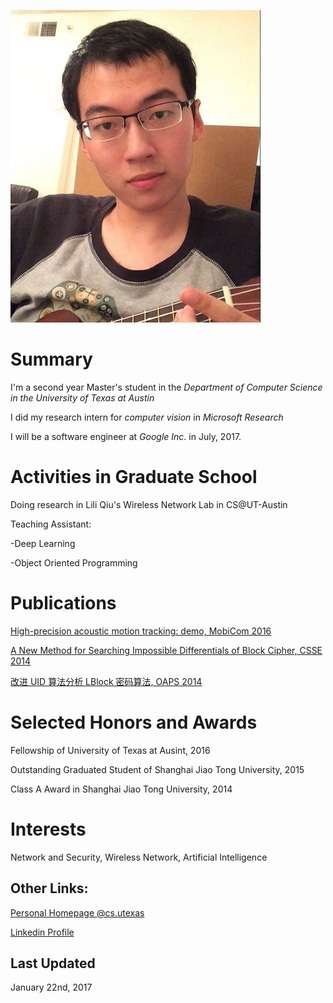 ![Image](images/ukulele1.JPG)

# Summary

I'm a second year Master's student in the _Department of Computer Science in the University of Texas at Austin_

I did my research intern for _computer vision_ in _Microsoft Research_ 

I will be a software engineer at _Google Inc_. in July, 2017.

# Activities in Graduate School

Doing research in Lili Qiu's Wireless Network Lab in CS@UT-Austin

Teaching Assistant:

  -Deep Learning
  
  -Object Oriented Programming

# Publications

[High-precision acoustic motion tracking: demo, MobiCom 2016](http://dl.acm.org/citation.cfm?id=2985617)

[A New Method for Searching Impossible Differentials of Block Cipher, CSSE 2014](https://books.google.com.hk/books?id=bJbqBQAAQBAJ&pg=PA284&dq=isbn+978-1-60595-199-7+huihuang&hl=zh-CN&sa=X&ei=sMH9VIT_PIG5ogTs4IHgBw&ved=0CCYQ6AEwAA#v=onepage&q=isbn%20978-1-60595-199-7%20huihuang&f=false)

[改进 UID 算法分析 LBlock 密码算法, OAPS 2014](http://union.lib.tsinghua.edu.cn/handle/123456789/4705)

# Selected Honors and Awards

Fellowship of University of Texas at Ausint, 2016

Outstanding Graduated Student of Shanghai Jiao Tong University, 2015

Class A Award in Shanghai Jiao Tong University, 2014

# Interests

Network and Security, Wireless Network, Artificial Intelligence

## Other Links:

[Personal Homepage @cs.utexas](http://www.cs.utexas.edu/~huihuang/)

[Linkedin Profile](https://cn.linkedin.com/in/huihuang-zheng-90b25a77)

## Last Updated

January 22nd, 2017
